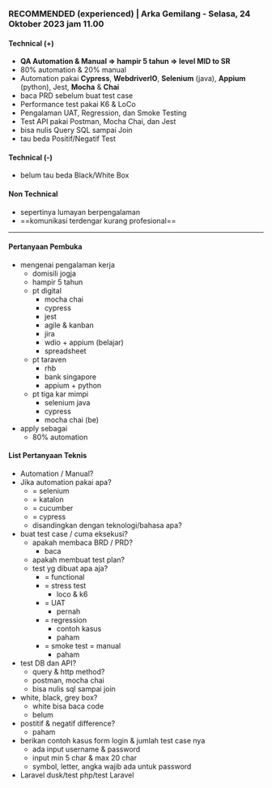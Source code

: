 ### **RECOMMENDED (experienced) |** Arka Gemilang - Selasa, 24 Oktober 2023 jam 11.00

#### Technical (+) 

- **QA Automation & Manual => hampir 5 tahun => level MID to SR**  
- 80% automation & 20% manual
- Automation pakai **Cypress**, **WebdriverIO**, **Selenium** (java), **Appium** (python), Jest, **Mocha** & **Chai**
- baca PRD sebelum buat test case
- Performance test pakai K6 & LoCo
- Pengalaman UAT, Regression, dan Smoke Testing
- Test API pakai Postman, Mocha Chai, dan Jest
- bisa nulis Query SQL sampai Join
- tau beda Positif/Negatif Test

#### Technical (-)  

- belum tau beda Black/White Box

#### Non Technical  

- sepertinya lumayan berpengalaman
- ==komunikasi terdengar kurang profesional==

---

#### Pertanyaan Pembuka

- mengenai pengalaman kerja  
	- domisili jogja
	- hampir 5 tahun
	- pt digital
		- mocha chai 
		- cypress
		- jest
		- agile & kanban
		- jira
		- wdio + appium (belajar)
		- spreadsheet
	- pt taraven
		- rhb
		- bank singapore
		- appium + python
	- pt tiga kar mimpi
		- selenium java
		- cypress
		- mocha chai (be)
- apply sebagai
	- 80% automation


#### List Pertanyaan Teknis

- Automation / Manual?  
- Jika automation pakai apa?
	- = selenium
	- = katalon
	- = cucumber
	- = cypress
	- disandingkan dengan teknologi/bahasa apa?
- buat test case / cuma eksekusi?
	- apakah membaca BRD / PRD?
		- baca
	- apakah membuat test plan?
	- test yg dibuat apa aja?
		- = functional
		- = stress test
			- loco & k6
		- = UAT
			- pernah
		- = regression
			- contoh kasus
			- paham
		- = smoke test = manual
			- paham
- test DB dan API?
	- query & http method?
	- postman, mocha chai
	- bisa nulis sql sampai join
- white, black, grey box?
	- white bisa baca code
	- belum
- postitif & negatif difference?
	- paham
- berikan contoh kasus form login & jumlah test case nya
	- ada input username & password
	- input min 5 char & max 20 char
	- symbol, letter, angka wajib ada untuk password
- Laravel dusk/test php/test Laravel